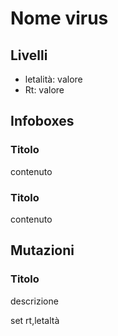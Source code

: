 # Nome virus
## Livelli
* letalità: valore
* Rt: valore

## Infoboxes

### Titolo
contenuto


### Titolo
contenuto


## Mutazioni

### Titolo
descrizione

set rt,letaltà
